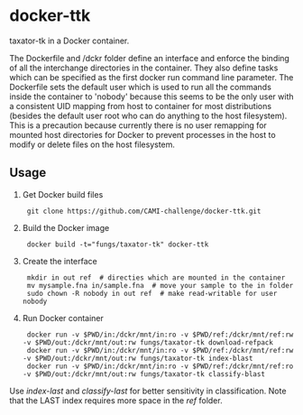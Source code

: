 docker-ttk
==========

taxator-tk in a Docker container.

The Dockerfile and /dckr folder define an interface and enforce the binding of all the interchange directories in the container. They also define tasks which can be specified as the first docker run command line parameter. The Dockerfile sets the default user which is used to run all the commands inside the container to 'nobody' because this seems to be the only user with a consistent UID mapping from host to container for most distributions (besides the default user root who can do anything to the host filesystem). This is a precaution because currently there is no user remapping for mounted host directories for Docker to prevent processes in the host to modify or delete files on the host filesystem.

Usage
-----

1. Get Docker build files

        git clone https://github.com/CAMI-challenge/docker-ttk.git

2. Build the Docker image

        docker build -t="fungs/taxator-tk" docker-ttk

3. Create the interface

        mkdir in out ref  # directies which are mounted in the container
        mv mysample.fna in/sample.fna  # move your sample to the in folder
        sudo chown -R nobody in out ref  # make read-writable for user nobody

4. Run Docker container

        docker run -v $PWD/in:/dckr/mnt/in:ro -v $PWD/ref:/dckr/mnt/ref:rw -v $PWD/out:/dckr/mnt/out:rw fungs/taxator-tk download-refpack
        docker run -v $PWD/in:/dckr/mnt/in:ro -v $PWD/ref:/dckr/mnt/ref:rw -v $PWD/out:/dckr/mnt/out:rw fungs/taxator-tk index-blast
        docker run -v $PWD/in:/dckr/mnt/in:ro -v $PWD/ref:/dckr/mnt/ref:ro -v $PWD/out:/dckr/mnt/out:rw fungs/taxator-tk classify-blast

Use *index-last* and *classify-last* for better sensitivity in classification. Note that the LAST index requires more space in the *ref* folder.
